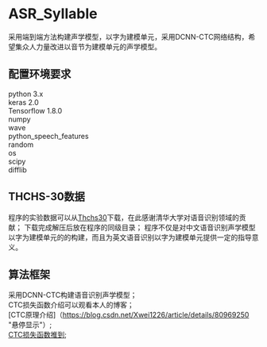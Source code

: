 # ASR_Syllable
  采用端到端方法构建声学模型，以字为建模单元，采用DCNN-CTC网络结构，希望集众人力量改进以音节为建模单元的声学模型。
## 配置环境要求
python 3.x <br>
keras 2.0 <br>
Tensorflow 1.8.0 <br>
numpy <br>
wave <br>
python_speech_features <br>
random <br>
os <br>
scipy <br>
difflib<br>
## THCHS-30数据
  程序的实验数据可以从[Thchs30](http://www.openslr.org/18/ "悬停显示")下载，在此感谢清华大学对语音识别领域的贡献； 下载完成解压后放在程序的同级目录； 程序不仅是对中文语音识别声学模型以字为建模单元的的构建，而且为英文语音识别以字为建模单元提供一定的指导意义。
## 算法框架
  采用DCNN-CTC构建语音识别声学模型；<br>
  CTC损失函数介绍可以观看本人的博客；<br>
  [CTC原理介绍]（https://blog.csdn.net/Xwei1226/article/details/80969250 "悬停显示"）;<br>
  [CTC损失函数推到](https://blog.csdn.net/Xwei1226/article/details/80889818 "悬停显示");<br>
